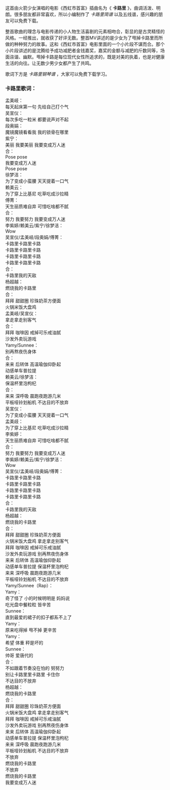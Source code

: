 

这首由火箭少女演唱的电影《西虹市首富》插曲名为《 **卡路里** 》，曲调活泼、明朗。很多朋友都非常喜欢，所以小编制作了 _卡路里简谱_
以及五线谱，感兴趣的朋友可以免费下载。

整首歌曲的理念与电影传递的小人物生活喜剧的元素相吻合，彰显的是古灵精怪的风格。一经推出，就收获了好评无数。整首MV讲述的是少女为了甩掉卡路里而所做的种种努力的故事。这和《西虹市首富》电影里面的一个小片段不谋而合。那个小片段讲述的是沈腾给予成功减肥者金钱嘉奖，嘉奖的金额与减肥的斤数同等，场面诙谐、幽默。甩掉卡路是每位现代女性所追求的，既是对美的执着，也是对健康生活的向往。让无数少男少女都产生了共鸣。

歌词下方是 _卡路里钢琴谱_ ，大家可以免费下载学习。

### 卡路里歌词：

孟美岐：  
每天起床第一句 先给自己打个气  
吴宣仪：  
每次多吃一粒米 都要说声对不起  
段奥娟：  
魔镜魔镜看看我 我的锁骨在哪里  
紫宁：  
美丽 我要美丽 我要变成万人迷  
合：  
Pose pose  
我要变成万人迷  
Pose pose  
徐梦洁：  
为了变成小蛮腰 天天提着一口气  
赖美云：  
为了穿上比基尼 吃草吃成沙拉精  
傅菁：  
天生丽质难自弃 可惜吃啥都不腻  
合：  
努力 我要努力 我要变成万人迷  
李紫婷/赖美云/紫宁/徐梦洁：  
Wow  
吴宣仪/孟美岐/段奥娟/傅菁：  
卡路里卡路里卡路  
卡路里卡路里卡路  
卡路里卡路里卡路  
卡路里卡路里卡路  
合：  
卡路里我的天敌  
杨超越：  
燃烧我的卡路里  
合：  
拜拜 甜甜圈 珍珠奶茶方便面  
火锅米饭大盘鸡  
孟美岐/吴宣仪：  
拿走拿走别客气  
合：  
拜拜 咖啡因 戒掉可乐戒油腻  
沙发外卖玩游戏  
Yamy/Sunnee：  
别再熬夜伤身体  
合：  
来来 后转体 高温瑜伽仰卧起  
动感单车普拉提  
赖美云/徐梦洁：  
保温杯里泡枸杞  
合：  
来来 深呼吸 晨跑夜跑游几米  
平板哑铃划船机 不达目的不放弃  
吴宣仪：  
为了变成小蛮腰 天天提着一口气  
孟美歧：  
为了穿上比基尼 吃草吃成沙拉精  
李紫婷：  
天生丽质难自弃 可惜吃啥都不腻  
合：  
努力 我要努力 我要变成万人迷  
李紫婷/赖美云/紫宁/徐梦洁：  
Wow  
吴宣仪/孟美岐/段奥娟/傅菁：  
卡路里卡路里卡路  
卡路里卡路里卡路  
卡路里卡路里卡路  
卡路里卡路里卡路  
合：  
卡路里我的天敌  
杨超越：  
燃烧我的卡路里  
合：  
拜拜 甜甜圈 珍珠奶茶方便面  
火锅米饭大盘鸡 拿走拿走别客气  
拜拜 咖啡因 戒掉可乐戒油腻  
沙发外卖玩游戏 别再熬夜伤身体  
来来 后转体 高温瑜伽仰卧起  
动感单车普拉提 保温杯里泡枸杞  
来来 深呼吸 晨跑夜跑游几米  
平板哑铃划船机 不达目的不放弃  
Yamy/Sunnee（Rap）：  
Yamy：  
奇了怪了 小的时候明明是 妈妈说  
吃光盘中餐粒粒 皆辛苦  
Sunnee：  
直到最爱的裙子的扣子都系不上了  
Yamy：  
原来吃得掉 甩不掉 更辛苦  
Yamy：  
希望 体重 秤是坏的  
Sunnee：  
帅哥 爱唐代的  
合：  
不如跟着节奏没在怕的 努努力  
别让卡路里里卡路里 卡住你  
不达目的不放弃  
杨超越：  
燃烧我的卡路里  
合：  
拜拜 甜甜圈 珍珠奶茶方便面  
火锅米饭大盘鸡 拿走拿走别客气  
拜拜 咖啡因 戒掉可乐戒油腻  
沙发外卖玩游戏 别再熬夜伤身体  
来来 后转体 高温瑜伽仰卧起  
动感单车普拉提 保温杯里泡枸杞  
来来 深呼吸 晨跑夜跑游几米  
平板哑铃划船机 不达目的不放弃  
不放弃  
燃烧我的卡路里  
不放弃  
燃烧我的卡路里  
我要变成万人迷

